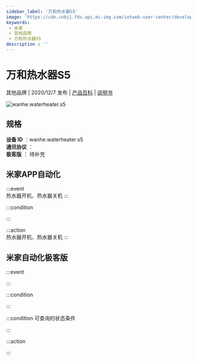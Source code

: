 ```yaml
---
sidebar_label: '万和热水器S5'
image: 'https://cdn.cnbj1.fds.api.mi-img.com/iotweb-user-center/developer_1679047806588Rn03jJb2.png?GalaxyAccessKeyId=AKVGLQWBOVIRQ3XLEW&Expires=9223372036854775807&Signature=/pBRBMQOClg6qWcT0MGwByDwsqk='
keywords: 
 - 米家
 - 其他品牌
 - 万和热水器S5
description : ''
---
```

# 万和热水器S5

其他品牌 | 2020/12/7 发布 | [产品百科](https://home.mi.com/webapp/content/baike/product/index.html?model=wanhe.waterheater.s5/) | [说明书](https://home.mi.com/views/introduction.html?model=wanhe.waterheater.s5&region=cn)

![wanhe.waterheater.s5](https://cdn.cnbj1.fds.api.mi-img.com/iotweb-user-center/developer_1679047806588Rn03jJb2.png?GalaxyAccessKeyId=AKVGLQWBOVIRQ3XLEW&Expires=9223372036854775807&Signature=/pBRBMQOClg6qWcT0MGwByDwsqk=)

## 规格  
> 
**设备 ID** ：wanhe.waterheater.s5  
**通讯协议** ：  
**极客版**  ： 待补充 


## 米家APP自动化  

:::event  
热水器开机、热水器关机
:::

:::condition  

:::

:::action   
热水器开机、热水器关机
:::

## 米家自动化极客版  

:::event  

:::

:::condition  

:::

:::condition 可查询的状态条件  

:::

:::action  

:::

        
